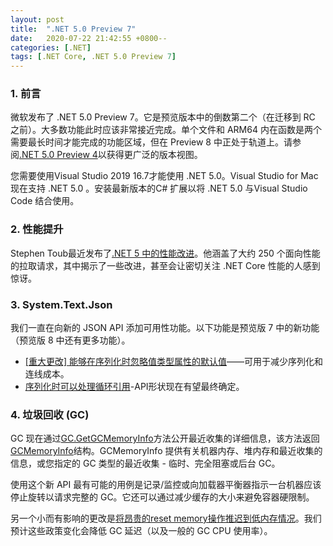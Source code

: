 ```yaml
---
layout: post
title:  ".NET 5.0 Preview 7"
date:   2020-07-22 21:42:55 +0800--
categories: [.NET]
tags: [.NET Core, .NET 5.0 Preview 7]  
---
```


### 1. 前言
微软发布了 .NET 5.0 Preview 7。它是预览版本中的倒数第二个（在迁移到 RC 之前）。大多数功能此时应该非常接近完成。单个文件和 ARM64 内在函数是两个需要最长时间才能完成的功能区域，但在 Preview 8 中正处于轨道上。请参阅[.NET 5.0 Preview 4](https://devblogs.microsoft.com/dotnet/announcing-net-5-preview-4-and-our-journey-to-one-net/)以获得更广泛的版本视图。

您需要使用Visual Studio 2019 16.7才能使用 .NET 5.0。Visual Studio for Mac现在支持 .NET 5.0 。安装最新版本的C# 扩展以将 .NET 5.0 与Visual Studio Code 结合使用。

### 2. 性能提升
Stephen Toub最近发布了[.NET 5 中的性能改进](https://devblogs.microsoft.com/dotnet/performance-improvements-in-net-5/)。他涵盖了大约 250 个面向性能的拉取请求，其中揭示了一些改进，甚至会让密切关注 .NET Core 性能的人感到惊讶。


### 3. System.Text.Json
我们一直在向新的 JSON API 添加可用性功能。以下功能是预览版 7 中的新功能（预览版 8 中还有更多功能）。

- [[重大更改] 能够在序列化时忽略值类型属性的默认值](https://github.com/dotnet/runtime/pull/36322/)——可用于减少序列化和连线成本。
- [序列化时可以处理循环引用](https://github.com/dotnet/runtime/pull/36829)-API形状现在有望最终确定。

### 4. 垃圾回收 (GC)
GC 现在通过[GC.GetGCMemoryInfo](https://github.com/dotnet/runtime/blob/6a8fd0bec119d4cb36ad40a5d2242ed7f781dd60/src/coreclr/src/System.Private.CoreLib/src/System/GC.cs#L59-L75)方法公开最近收集的详细信息，该方法返回[GCMemoryInfo](https://github.com/dotnet/runtime/blob/6072e4d3a7a2a1493f514cdf4be75a3d56580e84/src/libraries/System.Private.CoreLib/src/System/GCMemoryInfo.cs#L97)结构。GCMemoryInfo 提供有关机器内存、堆内存和最近收集的信息，或您指定的 GC 类型的最近收集 - 临时、完全阻塞或后台 GC。

使用这个新 API 最有可能的用例是记录/监控或向加载器平衡器指示一台机器应该停止旋转以请求完整的 GC。它还可以通过减少缓存的大小来避免容器硬限制。

另一个小而有影响的更改是[将昂贵的reset memory操作推迟到低内存情况](https://github.com/dotnet/runtime/pull/37894)。我们预计这些政策变化会降低 GC 延迟（以及一般的 GC CPU 使用率）。